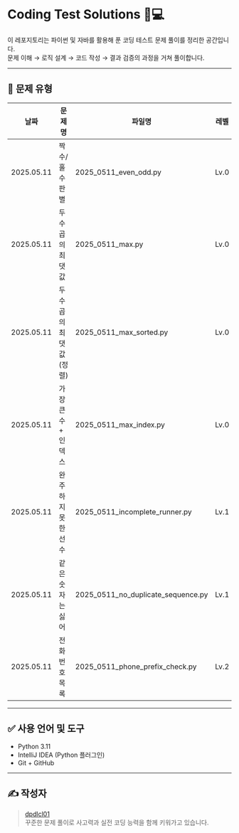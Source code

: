 # Coding Test Solutions 🧠💻

이 레포지토리는 파이썬 및 자바를 활용해 푼 코딩 테스트 문제 풀이를 정리한 공간입니다.  
문제 이해 → 로직 설계 → 코드 작성 → 결과 검증의 과정을 거쳐 풀이합니다.

---

## 📌 문제 유형

| 날짜        | 문제명                    | 파일명                              | 레벨  | 주요 개념                              |
|-------------|---------------------------|-------------------------------------|--------|-----------------------------------------|
| 2025.05.11  | 짝수/홀수 판별            | 2025_0511_even_odd.py               | Lv.0   | 조건문, for문                           |
| 2025.05.11  | 두 수 곱의 최댓값         | 2025_0511_max.py                    | Lv.0   | 이중 for문, 완전탐색                    |
| 2025.05.11  | 두 수 곱의 최댓값 (정렬)  | 2025_0511_max_sorted.py             | Lv.0   | 정렬, 음수 고려                         |
| 2025.05.11  | 가장 큰 수 + 인덱스       | 2025_0511_max_index.py              | Lv.0   | max(), index()                          |
| 2025.05.11  | 완주하지 못한 선수        | 2025_0511_incomplete_runner.py      | Lv.1   | 정렬, zip, 비교                         |
| 2025.05.11  | 같은 숫자는 싫어          | 2025_0511_no_duplicate_sequence.py  | Lv.1   | 리스트 반복, 조건 비교, 연속 제거       |
| 2025.05.11  | 전화번호 목록             | 2025_0511_phone_prefix_check.py     | Lv.2   | 해시, startswith(), 중복 탐지           |


---

## ✅ 사용 언어 및 도구

- Python 3.11
- IntelliJ IDEA (Python 플러그인)
- Git + GitHub

---

## ✍️ 작성자

> [dpdlcl01](https://github.com/dpdlcl01)  
> 꾸준한 문제 풀이로 사고력과 실전 코딩 능력을 함께 키워가고 있습니다.
